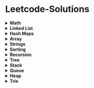 # Leetcode-Solutions

<details>
	<summary> <strong> Math </strong> </summary>	
	
1. [`2235. Add Two Integers`](./Golang/Leetcode%202235%20Add%20Two%20Integers.go) : Simplest Leetcode Question
2. [`412. Fizz Buzz`](./Golang/Leetcode%20412%20Fizz%20Buzz%20Golang.go)
3. [`2469 Convert the Temperature`](./Golang/Leetcode%202469%20Convert%20the%20Temperature%20Golang%20Solution.go)
4. [`9. Palindrome Number`](./Golang/Leetcode%209%20Palindrome%20Number.go)
5. [`1281. Subtract the Product and Sum of Digits of an Integer`](./Golang/Leetcode%201281%20Subtract%20the%20Product%20and%20Sum%20of%20Digits%20of%20an%20Integer.go)
6.  [`2413. Smallest Even Multiple`](./Golang/Leetcode%202413%20Smallest%20Even%20Multiple.go)
7.  [`1431. Kids With the Greatest Number of Candies`](./Golang/Leetcode%201431.%20Kids%20With%20the%20Greatest%20Number%20of%20Candies.go)
8.  [`2706. Buy Two Chocolates`](./Golang/Leetcode%202706%20Buy%20Two%20Chocolates.go)
9.  [`268. Missing Number`](./Golang/Leetcode%20268.%20Missing%20Number.go)
10.  [`2894. Divisible and Non-divisible Sums Difference`](./Golang/Leetcode%202894%20Divisible%20and%20Non-divisible%20Sums%20Difference.go)
11.  [`2769. Find the Maximum Achievable Number`](./Golang/Leetcode%202769%20Find%20the%20Maximum%20Achievable%20Number.go)
12.  [`2535. Difference Between Element Sum and Digit Sum of an Array`](./Golang/Leetcode%202535%20Difference%20Between%20Element%20Sum%20and%20Digit%20Sum%20of%20an%20Array.go)
13.  [`2544. Alternating Digit Sum`](./Golang/Leetcode%202544%20Alternating%20Digit%20Sum.go)
14.  [`2427. Number of Common Factors`](./Golang/Leetcode%202427%20Number%20of%20Common%20Factors.go)
15.  [`231. Power of Two`](./Golang/Leetcode%20231.%20Power%20of%20Two.go)
16.  [`35. Search Insert Position`](./Golang/Leetcode%2035%20Search%20Insert%20Position.go) : Binary Search Implementation
17.  [`455. Assign Cookies`](./Golang/Leetcode%20455%20Assign%20Cookies.go)
18.  [`121. Best Time to Buy and Sell Stock`](./Golang/Leetcode%20121.%20Best%20Time%20to%20Buy%20and%20Sell%20Stock.go)
19.  [`1588. Sum of All Odd Length Subarrays`](./Golang/Leetcode%201588%20Sum%20of%20All%20Odd%20Length%20Subarrays.go)
20.  [`645. Set Mismatch`](./Golang/Leetcode%20645%20Set%20Mismatch.go)
21.  [`628. Maximum Product of Three Numbers`](./Golang/Leetcode%20628%20Maximum%20Product%20of%20Three%20Numbers.go)
22.  [`414. Third Maximum Number`](./Golang/Leetcode%20414.%20Third%20Maximum%20Number.go)
23.  [`2119. A Number After a Double Reversal`](./Golang/Leetcode%202119%20A%20Number%20After%20a%20Double%20Reversal.go)
24. [`1304. Find N Unique Integers Sum up to Zero`](./Golang/Leetcode%201304%20Find%20N%20Unique%20Integers%20Sum%20up%20to%20Zero.go)
25. [`2475. Number of Unequal Triplets in Array`](./Golang/Leetcode%202475%20Number%20of%20Unequal%20Triplets%20in%20Array.go)
26. [`1688. Count of Matches in Tournament`](./Golang/Leetcode%201688%20Count%20of%20Matches%20in%20Tournament.go)
27. [`389. Find the Difference`](./Golang/Leetcode%20389%20Find%20the%20Difference%20Golang%20Solution.go)
28. [`1512. Number of Good Pairs`](./Golang/Leetcode%201512%20Number%20of%20Good%20Pairs.go)
29.  [`2180. Count Integers With Even Digit Sum`](./Golang/Leetcode%202180%20Count%20Integers%20With%20Even%20Digit%20Sum.go)
30.  [`7. Reverse Integer`](./Golang/Leetcode%207%20Reverse%20Integer.go)
31.  [`66. Plus One`](./Golang/Leetcode%2066%20Plus%20One.go)
32.  [`2824. Count Pairs Whose Sum is Less than Target`](./Golang/Leetcode%202824%20Count%20Pairs%20Whose%20Sum%20is%20Less%20than%20Target.go)
33.  [`2807. Insert Greatest Common Divisors in Linked List`](./Golang/Leetcode%202807%20Insert%20Greatest%20Common%20Divisors%20in%20Linked%20List.go) : Medium Question but Medium - Easy level
34.  [`2125. Number of Laser Beams in a Bank`](./Golang/Leetcode%202125%20Number%20of%20Laser%20Beams%20in%20a%20Bank.go) : Medium - Easy level
35.  [`2870. Minimum Number of Operations to Make Array Empty`](./Golang/Leetcode%202870%20Minimum%20Number%20of%20Operations%20to%20Make%20Array%20Empty.go) : Medium - Easy level
36.  [`2396. Strictly Palindromic Number.go`](./Golang/Leetcode%202396.%20Strictly%20Palindromic%20Number.go)
37.   [`2610. Convert an Array Into a 2D Array With Conditions`](./Golang/Leetcode%202610%20Convert%20an%20Array%20Into%20a%202D%20Array%20With%20Conditions.go) : Medium

</details>

<details>
	<summary> <strong> Linked List </strong> </summary>	
	
1. [`1290. Convert Binary Number in a Linked List to Integer`](./Golang/Leetcode%201290%20Convert%20Binary%20Number%20in%20a%20Linked%20List%20to%20Integer.go):  Given head which is a reference node to a singly-linked list. The value of each node in the linked list is either 0 or 1. The linked list holds the binary representation of a number. Return the decimal value of the number in the linked list.
2. [`876. Middle of the Linked List`](./Golang/Leetcode%20876%20Middle%20of%20the%20Linked%20List.go): Given the head of a singly linked list, return the middle node of the linked list. If there are two middle nodes, return the second middle node.
3. [`160. Intersection of Two Linked Lists`](./Golang/Leetcode%20160%20Intersection%20of%20Two%20Linked%20Lists.go): Given the heads of two singly linked-lists headA and headB, return the node at which the two lists intersect. If the two linked lists have no intersection at all, return null.
4. [`141. Linked List Cycle`](./Golang/Leetcode%20141%20Linked%20List%20Cycle.go): Given head, the head of a linked list, determine if the linked list has a cycle in it.
5. [`19. Remove Nth Node From End of List`](./Golang/Leetcode%2019%20Remove%20Nth%20Node%20From%20End%20of%20List.go): Given the head of a linked list, remove the nth node from the end of the list and return its head.
6. [`2095. Delete the Middle Node of a Linked List`](./Golang/blob/main/Golang/Leetcode%202095%20Delete%20the%20Middle%20Node%20of%20a%20Linked%20List.go): You are given the head of a linked list. Delete the middle node, and return the head of the modified linked list.
7.  [`2807. Insert Greatest Common Divisors in Linked List`](./Golang/Leetcode%202807%20Insert%20Greatest%20Common%20Divisors%20in%20Linked%20List.go) : Medium Question but Medium - Easy level
8. [`707. Design Linked List`](./Golang/Leetcode%20707%20Design%20Linked%20List.go): (Medium) Design your implementation of the linked list.
</details>

<details>
	<summary> <strong> Hash Maps </strong> </summary>	
	
1. [`1. Two Sum`](./Golang/Leetcode%201%20Two%20Sum.go)
2. [`217. Contains Duplicate`](./Golang/Leetcode%20217%20Contains%20Duplicate.go): Given an integer array nums, return true if any value appears at least twice in the array, and return false if every element is distinct.
3. [`1748. Sum of Unique Elements`](./Golang/Leetcode%201748%20Sum%20of%20Unique%20Elements.go)
4. [`2351. First Letter to Appear Twice`](./Golang/Leetcode%202351%20First%20Letter%20to%20Appear%20Twice.go)
5. [`1941. Check if All Characters Have Equal Number of Occurrences`](./Golang/Leetcode%201941%20Check%20if%20All%20Characters%20Have%20Equal%20Number%20of%20Occurrences.go)
6. [`287. Find the Duplicate Number`](./Golang/Leetcode%20287%20Find%20the%20Duplicate%20Number.go)
7. [`575. Distribute Candies`](./Golang/Leetcode%20575%20Distribute%20Candies.go)
8. [`1512. Number of Good Pairs`](./Golang/Leetcode%201512%20Number%20of%20Good%20Pairs.go)
9. [`169. Majority Element`](./Golang/Leetcode%20169%20Majority%20Element.go)
10. [`1624. Largest Substring Between Two Equal Characters`](./Golang/Leetcode%201624%20Largest%20Substring%20Between%20Two%20Equal%20Characters.go)
11. [`205. Isomorphic Strings`](./Golang/Leetcode%20205%20Isomorphic%20Strings.go)
12. [`242. Valid Anagram`](./Golang/Leetcode%20242%20Valid%20Anagram.go)
13. [`1832. Check if the Sentence Is Pangram`](./Golang/Leetcode%201832%20Check%20if%20the%20Sentence%20Is%20Pangram.go)
14. [`771. Jewels and Stones`](./Golang/Leetcode%20771%20Jewels%20and%20Stones.go)
15. [`202. Happy Number`](./Golang/Leetcode%20202%20Happy%20Number.go)
16. [`1282. Group the People Given the Group Size They Belong To`](./Golang/Leetcode%201282%20Group%20the%20People%20Given%20the%20Group%20Size%20They%20Belong%20To.go)
17. [`2357. Make Array Zero by Subtracting Equal Amounts`](./Golang/Leetcode%202357%20Make%20Array%20Zero%20by%20Subtracting%20Equal%20Amounts.go)
18. [`1370. Increasing Decreasing String`](./Golang/Leetcode%201370%20Increasing%20Decreasing%20String.go)
19. [`2367. Number of Arithmetic Triplets`](./Golang/Leetcode%202367%20Number%20of%20Arithmetic%20Triplets.go)
</details>

<details>
	<summary> <strong> Array </strong> </summary>		

1. [`2089. Find Target Indices After Sorting Array`](./Golang/Leetcode%202089%20Find%20Target%20Indices%20After%20Sorting%20Array.go)
2. [`2798. Number of Employees Who Met the Target`](./Golang/Leetcode%202798%20Number%20of%20Employees%20Who%20Met%20the%20Target.go)
3. [`1431. Kids With the Greatest Number of Candies`](./Golang/Leetcode%201431.%20Kids%20With%20the%20Greatest%20Number%20of%20Candies.go)
4. [`2706. Buy Two Chocolates`](./Golang/Leetcode%202706%20Buy%20Two%20Chocolates.go)
5. [`1672. Richest Customer Wealth`](./Golang/Leetcode%201672%20Richest%20Customer%20Wealth.go)
6. [`2441. Largest Positive Integer That Exists With Its Negative`](./Golang/Leetcode%202441%20Largest%20Positive%20Integer%20That%20Exists%20With%20Its%20Negative.go)
7. [`2544. Alternating Digit Sum`](./Golang/Leetcode%202544%20Alternating%20Digit%20Sum.go)
8. [`268. Missing Number`](./Golang/Leetcode%20268.%20Missing%20Number.go)
9. [`455. Assign Cookies`](./Golang/Leetcode%20455%20Assign%20Cookies.go)
10. [`121. Best Time to Buy and Sell Stock`](./Golang/Leetcode%20121.%20Best%20Time%20to%20Buy%20and%20Sell%20Stock.go)
11. [`2475. Number of Unequal Triplets in Array`](./Golang/Leetcode%202475%20Number%20of%20Unequal%20Triplets%20in%20Array.go)
12. [`1913. Maximum Product Difference Between Two Pairs`](./Golang/Leetcode%201913%20Maximum%20Product%20Difference%20Between%20Two%20Pairs.go)
13. [`2176. Count Equal and Divisible Pairs in an Array`](./Golang/Leetcode%202176%20Count%20Equal%20and%20Divisible%20Pairs%20in%20an%20Array.go)
14. [`26. Remove Duplicates from Sorted Array`](./Golang/Leetcode%2026%20Remove%20Duplicates%20from%20Sorted%20Array.go)
15. [`1089. Duplicate Zeros`](./Golang/Leetcode%201089.%20Duplicate%20Zeros.go):  Given a fixed-length integer array arr, duplicate each occurrence of zero, shifting the remaining elements to the right.
16. [`2006. Count Number of Pairs With Absolute Difference K`](./Golang/Leetcode%202006%20Count%20Number%20of%20Pairs%20With%20Absolute%20Difference%20K.go)
17. [`628. Maximum Product of Three Numbers`](./Golang/Leetcode%20628%20Maximum%20Product%20of%20Three%20Numbers.go)
18. [`66. Plus One`](./Golang/Leetcode%2066%20Plus%20One.go)
19. [`2433. Find The Original Array of Prefix Xor`](./Golang/Leetcode%202433%20Find%20The%20Original%20Array%20of%20Prefix%20Xor.go)
20. [`2824. Count Pairs Whose Sum is Less than Target`](./Golang/Leetcode%202824%20Count%20Pairs%20Whose%20Sum%20is%20Less%20than%20Target.go)
21. [`1588. Sum of All Odd Length Subarrays`](./Golang/Leetcode%201588%20Sum%20of%20All%20Odd%20Length%20Subarrays.go)
22. [`2125. Number of Laser Beams in a Bank`](./Golang/Leetcode%202125%20Number%20of%20Laser%20Beams%20in%20a%20Bank.go) : Medium - Easy level
23. [`2870. Minimum Number of Operations to Make Array Empty`](./Golang/Leetcode%202870%20Minimum%20Number%20of%20Operations%20to%20Make%20Array%20Empty.go) : Medium - Easy level
24. [`2396. Strictly Palindromic Number.go`](./Golang/Leetcode%202396.%20Strictly%20Palindromic%20Number.go)
25. [`2610. Convert an Array Into a 2D Array With Conditions`](./Golang/Leetcode%202610%20Convert%20an%20Array%20Into%20a%202D%20Array%20With%20Conditions.go) : Medium
</details>

<details>
	<summary> <strong> Strings </strong> </summary>	
	
1. [`744. Find Smallest Letter Greater Than Target`](./Golang/Leetcode%20744%20Find%20Smallest%20Letter%20Greater%20Than%20Target.go)
2. [`1678. Goal Parser Interpretation`](./Golang/Leetcode%201678%20Goal%20Parser%20Interpretation.go)
3. [`2828. Check if a String Is an Acronym of Words`](./Golang/Leetcode%202828%20Check%20if%20a%20String%20Is%20an%20Acronym%20of%20Words.go)
4. [`2942. Find Words Containing Character`](./Golang/Leetcode%202942%20Find%20Words%20Containing%20Character.go)
5. [`1624. Largest Substring Between Two Equal Characters`](./Golang/Leetcode%201624%20Largest%20Substring%20Between%20Two%20Equal%20Characters.go)
6. [`1689. Partitioning Into Minimum Number Of Deci-Binary Numbers`](./Golang/Leetcode%201689%20Partitioning%20Into%20Minimum%20Number%20Of%20Deci-Binary%20Numbers.go)
</details>

<details>
	<summary> <strong> Sorting </strong> </summary>	
	
1. [`1089. Duplicate Zeros`](./Golang/Leetcode%201089.%20Duplicate%20Zeros.go):  Given a fixed-length integer array arr, duplicate each occurrence of zero, shifting the remaining elements to the right.
</details>

<details>
	<summary> <strong> Recursion </strong> </summary>	
	
1. [`144 Binary Tree Preorder Traversal`](./Golang/Leetcode%20144%20Binary%20Tree%20Preorder%20Traversal.go)
2. [`94 Binary Tree Inorder Traversal`](./Golang/Leetcode%2094%20Binary%20Tree%20Inorder%20Traversal.go)
3. [`145 Binary Tree Postorder Traversal`](./Golang/Leetcode%20145%20Binary%20Tree%20Postorder%20Traversal.go)
   
</details>


<details>
	<summary> <strong> Tree </strong> </summary>	
	
1. [`144 Binary Tree Preorder Traversal`](./Golang/Leetcode%20144%20Binary%20Tree%20Preorder%20Traversal.go)
2. [`94 Binary Tree Inorder Traversal`](./Golang/Leetcode%2094%20Binary%20Tree%20Inorder%20Traversal.go)
3. [`145 Binary Tree Postorder Traversal`](./Golang/Leetcode%20145%20Binary%20Tree%20Postorder%20Traversal.go)
4. [`938. Range Sum of BST`](./Golang/Leetcode%20938%20Range%20Sum%20of%20BST.go)
5. [`872. Leaf-Similar Trees`](./Golang/Leetcode%20872%20Leaf-Similar%20Trees.go)
</details>

<details>
	<summary> <strong> Stack </strong> </summary>	
	
1. [`1089. Duplicate Zeros`](./Golang/Leetcode%201089.%20Duplicate%20Zeros.go):  Given a fixed-length integer array arr, duplicate each occurrence of zero, shifting the remaining elements to the right.
</details>

<details>
	<summary> <strong> Queue </strong> </summary>	
	
1. [`1089. Duplicate Zeros`](./Golang/Leetcode%201089.%20Duplicate%20Zeros.go):  Given a fixed-length integer array arr, duplicate each occurrence of zero, shifting the remaining elements to the right.
</details>

<details>
	<summary> <strong> Heap </strong> </summary>	
	
1. [`1089. Duplicate Zeros`](./Golang/Leetcode%201089.%20Duplicate%20Zeros.go):  Given a fixed-length integer array arr, duplicate each occurrence of zero, shifting the remaining elements to the right.
</details>

<details>
	<summary> <strong> Trie </strong> </summary>	
	
1. [`1089. Duplicate Zeros`](./Golang/Leetcode%201089.%20Duplicate%20Zeros.go):  Given a fixed-length integer array arr, duplicate each occurrence of zero, shifting the remaining elements to the right.
</details>
